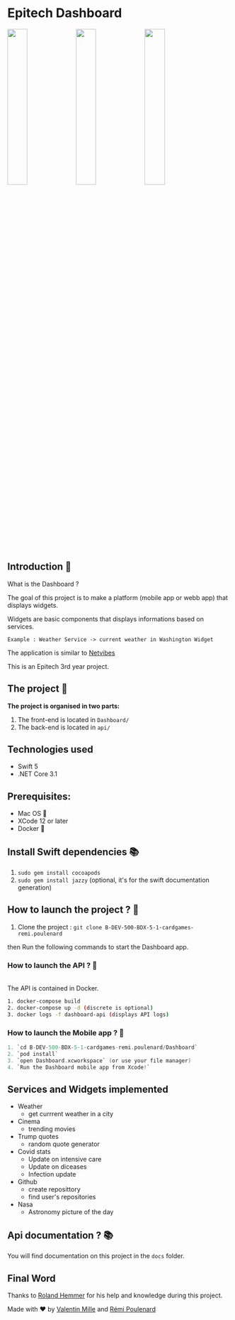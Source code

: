 # Epitech Dashboard

<img src="https://github.com/theprojectguy/Dashboard/blob/main/images/loginDashboard.png" width="30%" height="30%">              <img src="https://github.com/theprojectguy/Dashboard/blob/main/images/serviceScreen.png" width="30%" height="30%">              <img src="https://github.com/theprojectguy/Dashboard/blob/main/images/homeScreen.png" width="30%" height="30%">

## Introduction 👋

What is the Dashboard ?

The goal of this project is to make a platform (mobile app or webb app) that displays widgets.

Widgets are basic components that displays informations based on services.

`Example : Weather Service -> current weather in Washington Widget`

The application is similar to [Netvibes](https://www.netvibes.com/fr)

This is an Epitech 3rd year project.

## The project 🚀

**The project is organised in two parts:**
1. The front-end is located in `Dashboard/`
2. The back-end is located in `api/`

## Technologies used
- Swift 5
- .NET Core 3.1

## Prerequisites:
- Mac OS 🍎
- XCode 12 or later
- Docker 🐳

## Install Swift dependencies 📚
1. `sudo gem install cocoapods`
2. `sudo gem install jazzy` (optional, it's for the swift documentation generation)

## How to launch the project ? 📲

1. Clone the project : `git clone B-DEV-500-BDX-5-1-cardgames-remi.poulenard`

then Run the following commands to start the Dashboard app.

### How to launch the API ? 🔮
<br>
The API is contained in Docker.

```bash
1. docker-compose build
2. docker-compose up -d (discrete is optional)
3. docker logs -f dashboard-api (displays API logs)
```

### How to launch the Mobile app ? 📲

```swift
1. `cd B-DEV-500-BDX-5-1-cardgames-remi.poulenard/Dashboard`
2. `pod install`
3. `open Dashboard.xcworkspace` (or use your file manager)
4. `Run the Dashboard mobile app from Xcode!`
```

## Services and Widgets implemented
- Weather
    - get currrent weather in a city
- Cinema
    - trending movies
- Trump quotes
    - random quote generator
- Covid stats
    - Update on intensive care
    - Update on diceases
    - Infection update
- Github
    - create reposittory
    - find user's repositories
- Nasa
    - Astronomy picture of the day

## Api documentation ? 📚

You will find documentation on this project in the `docs` folder.

## Final Word

Thanks to [Roland Hemmer](https://github.com/rolandhemmer) for his help and knowledge during this project.


Made with ❤️ by [Valentin Mille](https://github.com/theprojectguy) and [Rémi Poulenard](https://github.com/mireus1)
